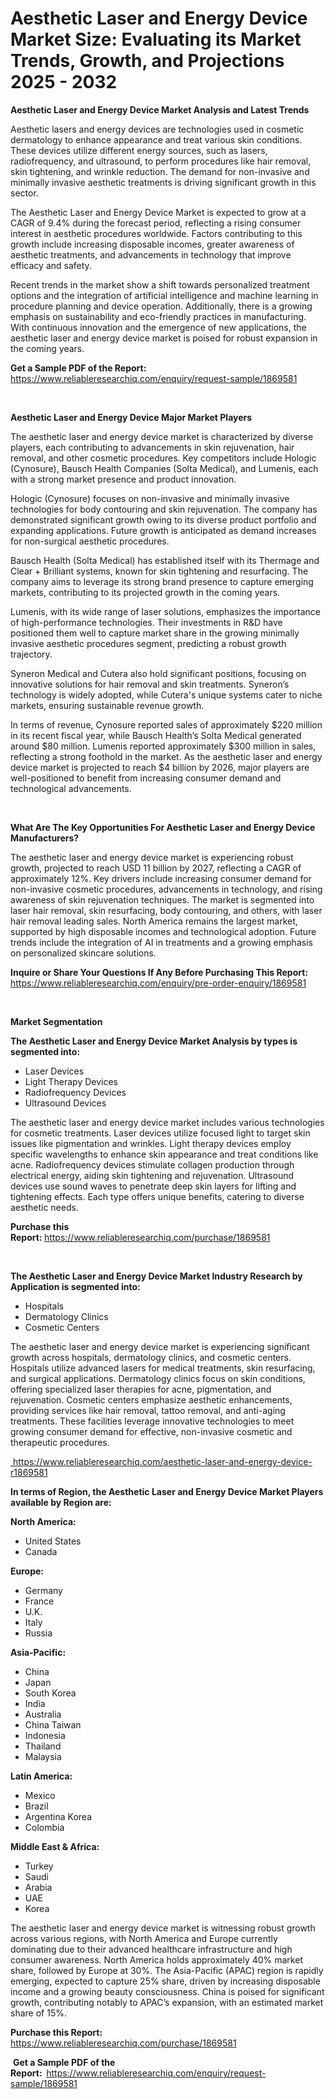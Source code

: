 <p><h1>Aesthetic Laser and Energy Device Market Size: Evaluating its Market Trends, Growth, and Projections 2025 - 2032</h1></p><p><strong>Aesthetic Laser and Energy Device Market Analysis and Latest Trends</strong></p>
<p><p>Aesthetic lasers and energy devices are technologies used in cosmetic dermatology to enhance appearance and treat various skin conditions. These devices utilize different energy sources, such as lasers, radiofrequency, and ultrasound, to perform procedures like hair removal, skin tightening, and wrinkle reduction. The demand for non-invasive and minimally invasive aesthetic treatments is driving significant growth in this sector.</p><p>The Aesthetic Laser and Energy Device Market is expected to grow at a CAGR of 9.4% during the forecast period, reflecting a rising consumer interest in aesthetic procedures worldwide. Factors contributing to this growth include increasing disposable incomes, greater awareness of aesthetic treatments, and advancements in technology that improve efficacy and safety. </p><p>Recent trends in the market show a shift towards personalized treatment options and the integration of artificial intelligence and machine learning in procedure planning and device operation. Additionally, there is a growing emphasis on sustainability and eco-friendly practices in manufacturing. With continuous innovation and the emergence of new applications, the aesthetic laser and energy device market is poised for robust expansion in the coming years.</p></p>
<p><strong>Get a Sample PDF of the Report:&nbsp;</strong> <a href="https://www.reliableresearchiq.com/enquiry/request-sample/1869581?utm_campaign=2952&utm_medium=2&utm_source=Github&utm_content=ia&utm_term=14042025&utm_id=aesthetic-laser-and-energy-device">https://www.reliableresearchiq.com/enquiry/request-sample/1869581</a></p>
<p>&nbsp;</p>
<p><strong>Aesthetic Laser and Energy Device Major Market Players</strong></p>
<p><p>The aesthetic laser and energy device market is characterized by diverse players, each contributing to advancements in skin rejuvenation, hair removal, and other cosmetic procedures. Key competitors include Hologic (Cynosure), Bausch Health Companies (Solta Medical), and Lumenis, each with a strong market presence and product innovation.</p><p>Hologic (Cynosure) focuses on non-invasive and minimally invasive technologies for body contouring and skin rejuvenation. The company has demonstrated significant growth owing to its diverse product portfolio and expanding applications. Future growth is anticipated as demand increases for non-surgical aesthetic procedures.</p><p>Bausch Health (Solta Medical) has established itself with its Thermage and Clear + Brilliant systems, known for skin tightening and resurfacing. The company aims to leverage its strong brand presence to capture emerging markets, contributing to its projected growth in the coming years.</p><p>Lumenis, with its wide range of laser solutions, emphasizes the importance of high-performance technologies. Their investments in R&D have positioned them well to capture market share in the growing minimally invasive aesthetic procedures segment, predicting a robust growth trajectory.</p><p>Syneron Medical and Cutera also hold significant positions, focusing on innovative solutions for hair removal and skin treatments. Syneron’s technology is widely adopted, while Cutera's unique systems cater to niche markets, ensuring sustainable revenue growth.</p><p>In terms of revenue, Cynosure reported sales of approximately $220 million in its recent fiscal year, while Bausch Health’s Solta Medical generated around $80 million. Lumenis reported approximately $300 million in sales, reflecting a strong foothold in the market. As the aesthetic laser and energy device market is projected to reach $4 billion by 2026, major players are well-positioned to benefit from increasing consumer demand and technological advancements.</p></p>
<p>&nbsp;</p>
<p><strong>What Are The Key Opportunities For Aesthetic Laser and Energy Device Manufacturers?</strong></p>
<p><p>The aesthetic laser and energy device market is experiencing robust growth, projected to reach USD 11 billion by 2027, reflecting a CAGR of approximately 12%. Key drivers include increasing consumer demand for non-invasive cosmetic procedures, advancements in technology, and rising awareness of skin rejuvenation techniques. The market is segmented into laser hair removal, skin resurfacing, body contouring, and others, with laser hair removal leading sales. North America remains the largest market, supported by high disposable incomes and technological adoption. Future trends include the integration of AI in treatments and a growing emphasis on personalized skincare solutions.</p></p>
<p><strong>Inquire or Share Your Questions If Any Before Purchasing This Report:</strong> <a href="https://www.reliableresearchiq.com/enquiry/pre-order-enquiry/1869581?utm_campaign=2952&utm_medium=2&utm_source=Github&utm_content=ia&utm_term=14042025&utm_id=aesthetic-laser-and-energy-device">https://www.reliableresearchiq.com/enquiry/pre-order-enquiry/1869581</a></p>
<p>&nbsp;</p>
<p><strong>Market Segmentation</strong></p>
<p><strong>The Aesthetic Laser and Energy Device Market Analysis by types is segmented into:</strong></p>
<p><ul><li>Laser Devices</li><li>Light Therapy Devices</li><li>Radiofrequency Devices</li><li>Ultrasound Devices</li></ul></p>
<p><p>The aesthetic laser and energy device market includes various technologies for cosmetic treatments. Laser devices utilize focused light to target skin issues like pigmentation and wrinkles. Light therapy devices employ specific wavelengths to enhance skin appearance and treat conditions like acne. Radiofrequency devices stimulate collagen production through electrical energy, aiding skin tightening and rejuvenation. Ultrasound devices use sound waves to penetrate deep skin layers for lifting and tightening effects. Each type offers unique benefits, catering to diverse aesthetic needs.</p></p>
<p><strong>Purchase this Report:&nbsp;</strong><a href="https://www.reliableresearchiq.com/purchase/1869581?utm_campaign=2952&utm_medium=2&utm_source=Github&utm_content=ia&utm_term=14042025&utm_id=aesthetic-laser-and-energy-device">https://www.reliableresearchiq.com/purchase/1869581</a></p>
<p>&nbsp;</p>
<p><strong>The Aesthetic Laser and Energy Device Market Industry Research by Application is segmented into:</strong></p>
<p><ul><li>Hospitals</li><li>Dermatology Clinics</li><li>Cosmetic Centers</li></ul></p>
<p><p>The aesthetic laser and energy device market is experiencing significant growth across hospitals, dermatology clinics, and cosmetic centers. Hospitals utilize advanced lasers for medical treatments, skin resurfacing, and surgical applications. Dermatology clinics focus on skin conditions, offering specialized laser therapies for acne, pigmentation, and rejuvenation. Cosmetic centers emphasize aesthetic enhancements, providing services like hair removal, tattoo removal, and anti-aging treatments. These facilities leverage innovative technologies to meet growing consumer demand for effective, non-invasive cosmetic and therapeutic procedures.</p></p>
<p><a href="https://www.reliableresearchiq.com/aesthetic-laser-and-energy-device-r1869581?utm_campaign=2952&utm_medium=2&utm_source=Github&utm_content=ia&utm_term=14042025&utm_id=aesthetic-laser-and-energy-device">&nbsp;https://www.reliableresearchiq.com/aesthetic-laser-and-energy-device-r1869581</a></p>
<p><strong>In terms of Region, the Aesthetic Laser and Energy Device Market Players available by Region are:</strong></p>
<p>
    <p> <strong> North America: </strong>
        <ul>
            <li>United States</li>
            <li>Canada</li>
        </ul>
        </p> 
    <p> <strong> Europe: </strong>
        <ul>
            <li>Germany</li>
            <li>France</li>
            <li>U.K.</li>
            <li>Italy</li>
            <li>Russia</li>
        </ul>
        </p> 
    <p> <strong> Asia-Pacific: </strong>
        <ul>
            <li>China</li>
            <li>Japan</li>
            <li>South Korea</li>
            <li>India</li>
            <li>Australia</li>
            <li>China Taiwan</li>
            <li>Indonesia</li>
            <li>Thailand</li>
            <li>Malaysia</li>
        </ul>
        </p> 
    <p> <strong> Latin America: </strong>
        <ul>
            <li>Mexico</li>
            <li>Brazil</li>
            <li>Argentina Korea</li>
            <li>Colombia</li>
        </ul>
        </p> 
    <p> <strong> Middle East & Africa: </strong>
        <ul>
            <li>Turkey</li>
            <li>Saudi</li>
            <li>Arabia</li>
            <li>UAE</li>
            <li>Korea</li>
        </ul>
    </p>
    </p>
<p><p>The aesthetic laser and energy device market is witnessing robust growth across various regions, with North America and Europe currently dominating due to their advanced healthcare infrastructure and high consumer awareness. North America holds approximately 40% market share, followed by Europe at 30%. The Asia-Pacific (APAC) region is rapidly emerging, expected to capture 25% share, driven by increasing disposable income and a growing beauty consciousness. China is poised for significant growth, contributing notably to APAC’s expansion, with an estimated market share of 15%.</p></p>
<p><strong>Purchase this Report: </strong><a href="https://www.reliableresearchiq.com/purchase/1869581?utm_campaign=2952&utm_medium=2&utm_source=Github&utm_content=ia&utm_term=14042025&utm_id=aesthetic-laser-and-energy-device">https://www.reliableresearchiq.com/purchase/1869581</a></p>
<p>&nbsp;<strong>Get a Sample PDF of the Report:&nbsp;&nbsp;</strong><a href="https://www.reliableresearchiq.com/enquiry/request-sample/1869581?utm_campaign=2952&utm_medium=2&utm_source=Github&utm_content=ia&utm_term=14042025&utm_id=aesthetic-laser-and-energy-device">https://www.reliableresearchiq.com/enquiry/request-sample/1869581</a></p>
<p><strong></strong></p>
<p><p></p><p></p><p></p></p>